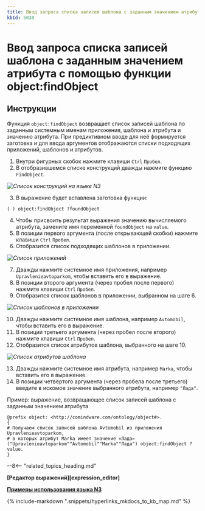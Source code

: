 ```yaml
---
title: Ввод запроса списка записей шаблона с заданным значением атрибута с помощью функции object:findObject
kbId: 5038
---
```


# Ввод запроса списка записей шаблона с заданным значением атрибута с помощью функции object:findObject

## Инструкции

Функция `object:findObject` возвращает список записей шаблона по заданным системным именам приложения, шаблона и атрибута и значению атрибута. При предиктивном вводе для неё формируется заготовка и для ввода аргументов отображаются списки подходящих приложений, шаблонов и атрибутов.

1. Внутри фигурных скобок нажмите клавиши `Ctrl` `Пробел`.
2. В отобразившемся списке конструкций дважды нажмите функцию `FindObject`.

_![Список конструкций на языке N3](https://kb.comindware.ru/assets/n3_editor_findobject_autocomplete.png)_

3. В выражение будет вставлена заготовка функции:

```
( ) object:findObject ?foundObject
```
4. Чтобы присвоить результат выражения значению вычисляемого атрибута, замените имя переменной `foundObject` на `value`.
5. В позиции первого аргумента (после открывающей скобки) нажмите клавиши `Ctrl` `Пробел`.
6. Отобразится список подходящих шаблонов в приложении.

_![Список приложений](https://kb.comindware.ru/assets/n3_editor_findobject_argument1_autocomplete.png)_

7. Дважды нажмите системное имя приложения, например `Upravlenieavtoparkom`, чтобы вставить его в выражение.
8. В позиции второго аргумента (через пробел после первого) нажмите клавиши `Ctrl` `Пробел`.
9. Отобразится список шаблонов в приложении, выбранном на шаге 6.

_![Список шаблонов в приложении](https://kb.comindware.ru/assets/n3_editor_findobject_argument2_autocomplete.png)_

10. Дважды нажмите системное имя шаблона, например `Avtomobil`, чтобы вставить его в выражение.
11. В позиции третьего аргумента (через пробел после второго) нажмите клавиши `Ctrl` `Пробел`.
12. Отобразится список атрибутов шаблона, выбранного на шаге 10.

_![Список атрибутов шаблона](https://kb.comindware.ru/assets/n3_editor_findobject_argument3_autocomplete.png)_

13. Дважды нажмите системное имя атрибута, например `Marka`, чтобы вставить его в выражение.
14. В позиции четвёртого аргумента (через пробела после третьего) введите в искомое значение выбранного атрибута, например `"Лада"`.

Пример: выражение, возвращающее список записей шаблона с заданным значением атрибута

```
@prefix object: <http://comindware.com/ontology/object#>.
{
# Получаем список записей шаблона Avtomobil из приложения Upravlenieavtoparkom,
# в которых атрибут Marka имеет значение «Лада»
("Upravlenieavtoparkom""Avtomobil""Marka""Лада") object:findObject ?value.
}
```

--8<-- "related_topics_heading.md"

**[Редактор выражений][expression_editor]**

**[Примеры использования языка N3](https://kb.comindware.ru/category\.php\?id=877)**

{% include-markdown ".snippets/hyperlinks_mkdocs_to_kb_map.md" %}
